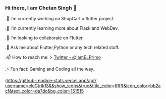 ### Hi there, I am Chetan Singh 👋

.🔭 I’m currently working on ShopCart a flutter project.

.🌱 I’m currently learning more about Flask and WebDev.

.👯 I’m looking to collaborate on Flutter.

.💬 Ask me about Flutter,Python or any tech related stuff.

.📫 How to reach me: > [Twitter - @iamELPrimo](https://twitter.com/ChetanSingh1810)

.⚡ Fun fact: Gaming and Coding all the way..


(https://github-readme-stats.vercel.app/api?username=eleCtrik18&&show_icons&true&title_color=ffffff&icon_color=bb2acf&text_color=da7dc&bg_color=151515
